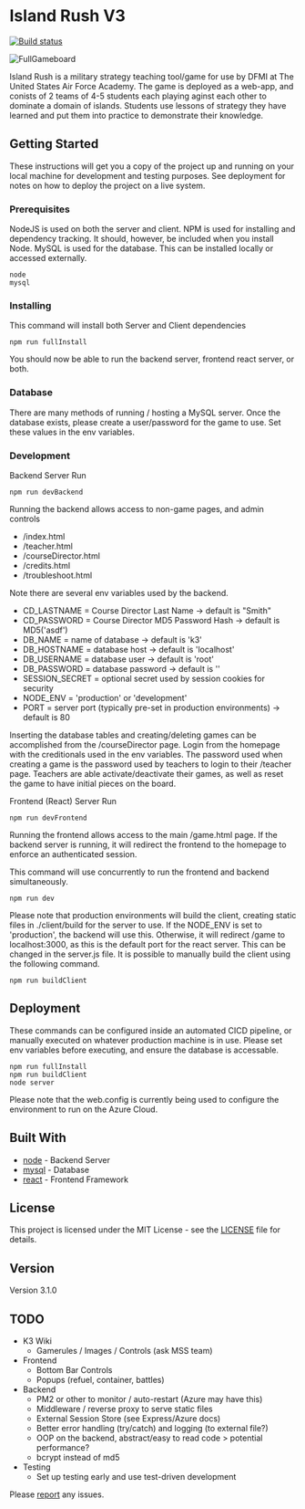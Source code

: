 # Island Rush V3

[![Build status](https://dev.azure.com/spenceradolph/IslandRushK3/_apis/build/status/IslandRushK3-CI)](https://dev.azure.com/spenceradolph/IslandRushK3/_build/latest?definitionId=7)

![FullGameboard](https://github.com/island-rush/Images/blob/master/K3/fullGameboard.PNG)

Island Rush is a military strategy teaching tool/game for use by DFMI at The United States Air Force Academy. The game is deployed as a web-app, and conists of 2 teams of 4-5 students each playing aginst each other to dominate a domain of islands. Students use lessons of strategy they have learned and put them into practice to demonstrate their knowledge.

## Getting Started

These instructions will get you a copy of the project up and running on your local machine for development and testing purposes. See deployment for notes on how to deploy the project on a live system.

### Prerequisites

NodeJS is used on both the server and client. NPM is used for installing and dependency tracking. It should, however, be included when you install Node. MySQL is used for the database. This can be installed locally or accessed externally.

```
node
mysql
```

### Installing

This command will install both Server and Client dependencies

```
npm run fullInstall
```

You should now be able to run the backend server, frontend react server, or both.

### Database

There are many methods of running / hosting a MySQL server. Once the database exists, please create a user/password for the game to use. Set these values in the env variables.

### Development

Backend Server Run

```
npm run devBackend
```

Running the backend allows access to non-game pages, and admin controls

- /index.html
- /teacher.html
- /courseDirector.html
- /credits.html
- /troubleshoot.html

Note there are several env variables used by the backend.

- CD_LASTNAME = Course Director Last Name -> default is "Smith"
- CD_PASSWORD = Course Director MD5 Password Hash -> default is MD5('asdf')
- DB_NAME = name of database -> default is 'k3'
- DB_HOSTNAME = database host -> default is 'localhost'
- DB_USERNAME = database user -> default is 'root'
- DB_PASSWORD = database password -> default is ''
- SESSION_SECRET = optional secret used by session cookies for security
- NODE_ENV = 'production' or 'development'
- PORT = server port (typically pre-set in production environments) -> default is 80

Inserting the database tables and creating/deleting games can be accomplished from the /courseDirector page. Login from the homepage with the creditionals used in the env variables. The password used when creating a game is the password used by teachers to login to their /teacher page. Teachers are able activate/deactivate their games, as well as reset the game to have initial pieces on the board.

Frontend (React) Server Run

```
npm run devFrontend
```

Running the frontend allows access to the main /game.html page. If the backend server is running, it will redirect the frontend to the homepage to enforce an authenticated session.

This command will use concurrently to run the frontend and backend simultaneously.

```
npm run dev
```

Please note that production environments will build the client, creating static files in ./client/build for the server to use. If the NODE_ENV is set to 'production', the backend will use this. Otherwise, it will redirect /game to localhost:3000, as this is the default port for the react server. This can be changed in the server.js file. It is possible to manually build the client using the following command.

```
npm run buildClient
```

## Deployment

These commands can be configured inside an automated CICD pipeline, or manually executed on whatever production machine is in use. Please set env variables before executing, and ensure the database is accessable.

```
npm run fullInstall
npm run buildClient
node server
```

Please note that the web.config is currently being used to configure the environment to run on the Azure Cloud.

## Built With

- [node](https://nodejs.org/en/docs/) - Backend Server
- [mysql](https://dev.mysql.com/doc/) - Database
- [react](https://reactjs.org/docs/getting-started.html) - Frontend Framework

## License

This project is licensed under the MIT License - see the [LICENSE](LICENSE) file for details.

## Version

Version 3.1.0

## TODO

- K3 Wiki
  - Gamerules / Images / Controls (ask MSS team)
- Frontend
  - Bottom Bar Controls
  - Popups (refuel, container, battles)
- Backend
  - PM2 or other to monitor / auto-restart (Azure may have this)
  - Middleware / reverse proxy to serve static files
  - External Session Store (see Express/Azure docs)
  - Better error handling (try/catch) and logging (to external file?)
  - OOP on the backend, abstract/easy to read code > potential performance?
  - bcrypt instead of md5
- Testing
  - Set up testing early and use test-driven development

Please [report](https://gitreports.com/issue/island-rush/K3.1) any issues.
